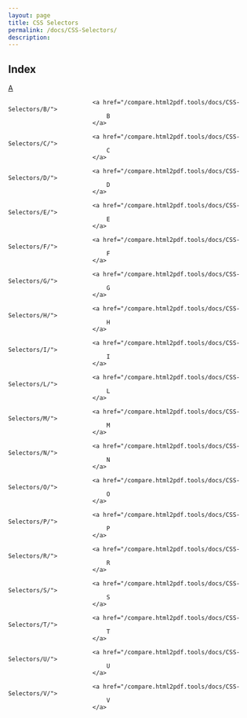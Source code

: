 ```yaml
---
layout: page
title: CSS Selectors
permalink: /docs/CSS-Selectors/
description: 
---
```


## Index
<div class="boxes">
                            <a href="/compare.html2pdf.tools/docs/CSS-Selectors/A/">
                                A
                            </a>

                            <a href="/compare.html2pdf.tools/docs/CSS-Selectors/B/">
                                B
                            </a>

                            <a href="/compare.html2pdf.tools/docs/CSS-Selectors/C/">
                                C
                            </a>

                            <a href="/compare.html2pdf.tools/docs/CSS-Selectors/D/">
                                D
                            </a>

                            <a href="/compare.html2pdf.tools/docs/CSS-Selectors/E/">
                                E
                            </a>

                            <a href="/compare.html2pdf.tools/docs/CSS-Selectors/F/">
                                F
                            </a>

                            <a href="/compare.html2pdf.tools/docs/CSS-Selectors/G/">
                                G
                            </a>

                            <a href="/compare.html2pdf.tools/docs/CSS-Selectors/H/">
                                H
                            </a>

                            <a href="/compare.html2pdf.tools/docs/CSS-Selectors/I/">
                                I
                            </a>

                            <a href="/compare.html2pdf.tools/docs/CSS-Selectors/L/">
                                L
                            </a>

                            <a href="/compare.html2pdf.tools/docs/CSS-Selectors/M/">
                                M
                            </a>

                            <a href="/compare.html2pdf.tools/docs/CSS-Selectors/N/">
                                N
                            </a>

                            <a href="/compare.html2pdf.tools/docs/CSS-Selectors/O/">
                                O
                            </a>

                            <a href="/compare.html2pdf.tools/docs/CSS-Selectors/P/">
                                P
                            </a>

                            <a href="/compare.html2pdf.tools/docs/CSS-Selectors/R/">
                                R
                            </a>

                            <a href="/compare.html2pdf.tools/docs/CSS-Selectors/S/">
                                S
                            </a>

                            <a href="/compare.html2pdf.tools/docs/CSS-Selectors/T/">
                                T
                            </a>

                            <a href="/compare.html2pdf.tools/docs/CSS-Selectors/U/">
                                U
                            </a>

                            <a href="/compare.html2pdf.tools/docs/CSS-Selectors/V/">
                                V
                            </a>
</div>


